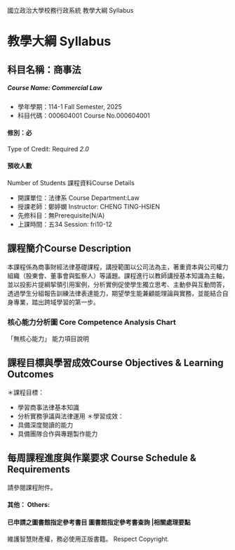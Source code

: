 國立政治大學校務行政系統 教學大綱 Syllabus
# 教學大綱 Syllabus
##  科目名稱：商事法 
#####  Course Name: Commercial Law
  * 學年學期：114-1 Fall Semester, 2025 
  * 科目代碼：000604001 Course No.000604001
#### 修別：必
Type of Credit: Required 
_2.0_
#### 預收人數
Number of Students
課程資料Course Details
  * 開課單位：法律系 Course Department:Law 
  * 授課老師：鄭婷嫻 Instructor: CHENG TING-HSIEN 
  * 先修科目：無Prerequisite(N/A)
  * 上課時間：五34 Session: fri10-12
##  課程簡介Course Description
本課程係為商事財經法律基礎課程，講授範圍以公司法為主，著重資本與公司權力組織（股東會、董事會與監察人）等議題。課程進行以教師講授基本知識為主軸，並以投影片提綱挈領引用案例，分析實例促使學生獨立思考、主動參與互動問答，透過學生分組報告訓練法律表達能力，期望學生能兼顧能理論與實務，並能結合自身專業，踏出跨域學習的第一步。
###  核心能力分析圖 Core Competence Analysis Chart
「無核心能力」 
能力項目說明
##  課程目標與學習成效Course Objectives & Learning Outcomes 
＊課程目標：
  * 學習商事法律基本知識
  * 分析實務爭議與法律運用
＊學習成效：
  * 具備深度閱讀的能力
  * 具備團隊合作與專題製作能力
##  每周課程進度與作業要求 Course Schedule & Requirements
請參閱課程附件。
####  其他： Others:
####  已申請之圖書館指定參考書目  圖書館指定參考書查詢 |相關處理要點
維護智慧財產權，務必使用正版書籍。 Respect Copyright.